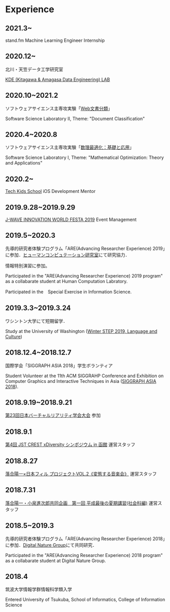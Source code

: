 # Experience

## 2021.3~
stand.fm Machine Learning Engineer Internship

## 2020.12~
北川・天笠データ工学研究室

[KDE (Kitagawa & Amagasa Data Engineering) LAB](http://kde.cs.tsukuba.ac.jp/index_en.html)

## 2020.10~2021.2
ソフトウェアサイエンス主専攻実験「[Web文書分類](http://www.mibel.cs.tsukuba.ac.jp/~inui/kougi/jikken/index.html)」

Software Science Laboratory II, Theme: "Document Classification"

## 2020.4~2020.8
ソフトウェアサイエンス主専攻実験「[数理最適化：基礎と応用](http://www.u.tsukuba.ac.jp/~sano.yoshio.fn/lecture/iml/index.html)」

Software Science Laboratory I, Theme: "Mathematical Optimization: Theory and Applications"

## 2020.2~
[Tech Kids School](https://techkidsschool.jp/) iOS Development Mentor


## 2019.9.28~2019.9.29
[J-WAVE INNOVATION WORLD FESTA 2019](https://www.j-wave.co.jp/iwf2019/?fbclid=IwAR1apCbJjiKNCRm5xPmuc-zPZZLYPZ9It9Y0YA7I_pH4CegLQHbI59xlEXc) Event Management

## 2019.5~2020.3
先導的研究者体験プログラム「ARE(Advancing Researcher Experience) 2019」に参加．[ヒューマンコンピュテーション研究室](http://hcomp.cs.tsukuba.ac.jp)にて研究協力．

情報特別演習に参加。

Participated in the "ARE(Advancing Researcher Experience) 2019 program" as a collabarate student at Human Computation Labratory.

Participated in the　Special Exercise in Information Science.

## 2019.3.3~2019.3.24
ワシントン大学にて短期留学．

Study at the University of Washington ([Winter STEP 2019, Language and Culture](https://www.ielp.uw.edu/programs/short-programs/language-culture-step/overview/))

## 2018.12.4~2018.12.7
国際学会「SIGGRAPH ASIA 2018」学生ボランティア

Student Volunteer at the 11th ACM SIGGRAHP Conference and Exhibition on Computer Graphics and Interactive Techniques in Asia ([SIGGRAPH ASIA 2018](https://sa2018.siggraph.org/jp/)).

## 2018.9.19~2018.9.21
[第23回日本バーチャルリアリティ学会大会](http://conference.vrsj.org/ac2018/) 参加

## 2018.9.1
[第4回 JST CREST xDiversity シンポジウム in 函館](https://xdiversity-symposium4.peatix.com/?fbclid=IwAR1RgL2xI9q4pDnB9mcXaqZihUBmBfo5JmntMLzaYifSzgg2NNu2Gtg5cAY) 運営スタッフ

## 2018.8.27
[落合陽一×日本フィル プロジェクトVOL.2《変態する音楽会》](https://www.japanphil.or.jp/concert/23302) 運営スタッフ

## 2018.7.31
[落合陽一・小泉進次郎共同企画　第一回 平成最後の夏期講習(社会科編)](https://www.youtube.com/watch?v=fV37SGxMqZs&feature=youtu.be&fbclid=IwAR0O6CPjGnk0t5fFZ--iPoqPXFRrGn7oVd_1H9BuNzGlrwVim2mFxzl6LZQ) 運営スタッフ

## 2018.5~2019.3
先導的研究者体験プログラム「ARE(Advancing Researcher Experience) 2018」に参加．[Digital Nature Group](https://digitalnature.slis.tsukuba.ac.jp)にて共同研究．

Participated in the "ARE(Advancing Researcher Experience) 2018 program" as a collabarate student at Digital Nature Group.

## 2018.4 
筑波大学情報学群情報科学類入学

Entered University of Tsukuba, School of Informatics, College of Information Science
